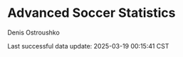 # Advanced Soccer Statistics
Denis Ostroushko

<!-- gfm -->

Last successful data update: 2025-03-19 00:15:41 CST
